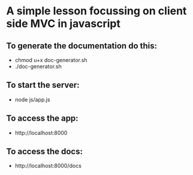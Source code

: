 # A simple lesson focussing on client side MVC in javascript

## To generate the documentation do this:

* chmod u+x doc-generator.sh
* ./doc-generator.sh

## To start the server:

* node js/app.js

## To access the app:

* http://localhost:8000

## To access the docs:

* http://localhost:8000/docs
